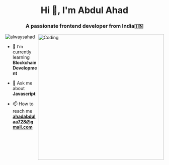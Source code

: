 [](https://media.licdn.com/dms/image/D4D16AQG3OFj9Xtpy9w/profile-displaybackgroundimage-shrink_350_1400/0/1679863104465?e=1687392000&v=beta&t=eqf_BwSUd1iQOWK-F-oLaWs1AsnPjwXsPKR3ZMXfzlE)

<h1 align="center">Hi 👋, I'm Abdul Ahad</h1>
<h3 align="center">A passionate frontend developer from India🇮🇳</h3>
<img align="right" alt="Coding" width="400" src="https://mir-s3-cdn-cf.behance.net/project_modules/max_1200/06f21a161921919.63cd7887d0a70.gif">

<p align="left"> <img src="https://komarev.com/ghpvc/?username=alwaysahad&label=Profile%20views&color=0e75b6&style=flat" alt="alwaysahad" /> </p>



- 🌱 I’m currently learning **Blockchain Development**

- 💬 Ask me about **Javascript**

- 📫 How to reach me **ahadabdulaa728@gmail.com**
